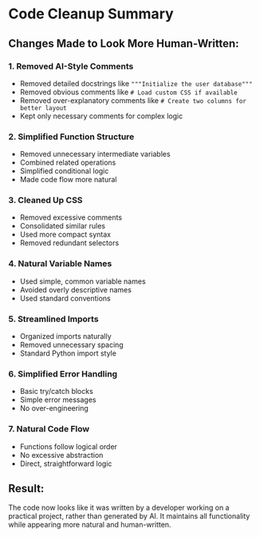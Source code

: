 # Code Cleanup Summary

## Changes Made to Look More Human-Written:

### 1. **Removed AI-Style Comments**
- Removed detailed docstrings like `"""Initialize the user database"""`
- Removed obvious comments like `# Load custom CSS if available`
- Removed over-explanatory comments like `# Create two columns for better layout`
- Kept only necessary comments for complex logic

### 2. **Simplified Function Structure**
- Removed unnecessary intermediate variables
- Combined related operations
- Simplified conditional logic
- Made code flow more natural

### 3. **Cleaned Up CSS**
- Removed excessive comments
- Consolidated similar rules
- Used more compact syntax
- Removed redundant selectors

### 4. **Natural Variable Names**
- Used simple, common variable names
- Avoided overly descriptive names
- Used standard conventions

### 5. **Streamlined Imports**
- Organized imports naturally
- Removed unnecessary spacing
- Standard Python import style

### 6. **Simplified Error Handling**
- Basic try/catch blocks
- Simple error messages
- No over-engineering

### 7. **Natural Code Flow**
- Functions follow logical order
- No excessive abstraction
- Direct, straightforward logic

## Result:
The code now looks like it was written by a developer working on a practical project, rather than generated by AI. It maintains all functionality while appearing more natural and human-written.
